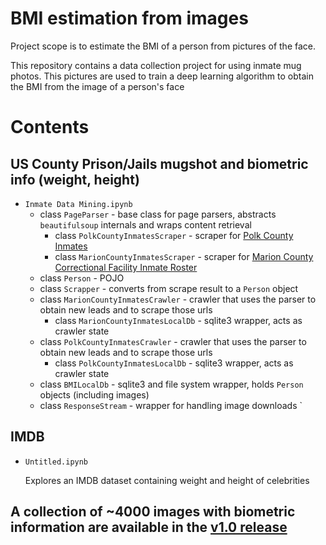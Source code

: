 # BMI estimation from images

Project scope is to estimate the BMI of a person from pictures of the face. 

This repository contains a data collection project for using inmate mug photos. This pictures are used to train a deep learning algorithm to obtain the BMI from the image of a person's face

# Contents

## US County Prison/Jails mugshot and biometric info (weight, height)
- ```Inmate Data Mining.ipynb```
  - class ```PageParser``` - base class for page parsers, abstracts  ```beautifulsoup``` internals and wraps content retrieval
    - class ```PolkCountyInmatesScraper``` - scraper for [Polk County Inmates](https://apps.polkcountyiowa.gov/PolkCountyInmates/CurrentInmates/)
    - class ```MarionCountyInmatesScraper``` - scraper for  [Marion County Correctional Facility Inmate Roster](https://apps.co.marion.or.us/jailrosters/mccf_roster.html)
  -  class ```Person``` - POJO
  -  class ```Scrapper``` - converts from scrape result to a ```Person``` object
  -  class ```MarionCountyInmatesCrawler``` - crawler that uses the parser to obtain new leads and to scrape those urls
     -  class ```MarionCountyInmatesLocalDb``` - sqlite3 wrapper, acts as crawler state
  -  class ```PolkCountyInmatesCrawler``` - crawler that uses the parser to obtain new leads and to scrape those urls
     -  class ```PolkCountyInmatesLocalDb``` - sqlite3 wrapper, acts as crawler state
   -  class ```BMILocalDb``` - sqlite3 and file system wrapper, holds ```Person``` objects (including images)
   -  class ```ResponseStream``` - wrapper for handling image downloads
`
  
 ## IMDB 
- ```Untitled.ipynb```

  Explores an IMDB dataset containing weight and height of celebrities
  
## A collection of ~4000 images with biometric information are available in the [v1.0 release](https://github.com/raducrs/bmi-image-estimation/releases/tag/v1.0)
